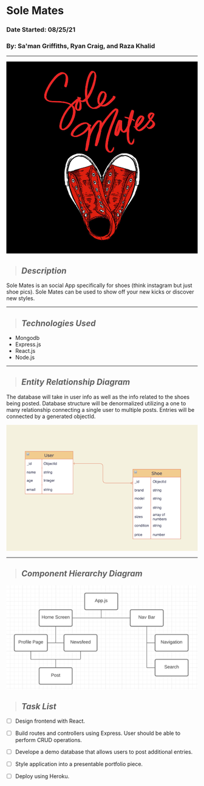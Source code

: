 # Sole Mates
### Date Started: 08/25/21
### By: Sa'man Griffiths, Ryan Craig, and Raza Khalid
---

![SHOES](images/red.jpeg)

>## *Description*

Sole Mates is an social App specifically for shoes (think instagram but just shoe pics). Sole Mates can be used to show off your new kicks or discover new styles.

---
>## *Technologies Used* 

* Mongodb
* Express.js
* React.js
* Node.js

---

>## *Entity Relationship Diagram*

The database will take in user info as well as the info related to the shoes being posted. Database structure will be denormalized utilizing a one to many relationship connecting a single user to multiple posts. Entries will be connected by a generated objectId. 

<img src="images/erd.png" width="725" style = "text-align:center"/>

---
>## *Component Hierarchy Diagram*

![Component Hierarchy Diagram](images/comp.png)

>## *Task List*

- [ ] Design frontend with React.
- [ ] Build routes and controllers using Express. User should be able to perform CRUD operations.
- [ ] Develope a demo database that allows users to post additional entries.
- [ ] Style application into a presentable portfolio piece.
- [ ] Deploy using Heroku.



